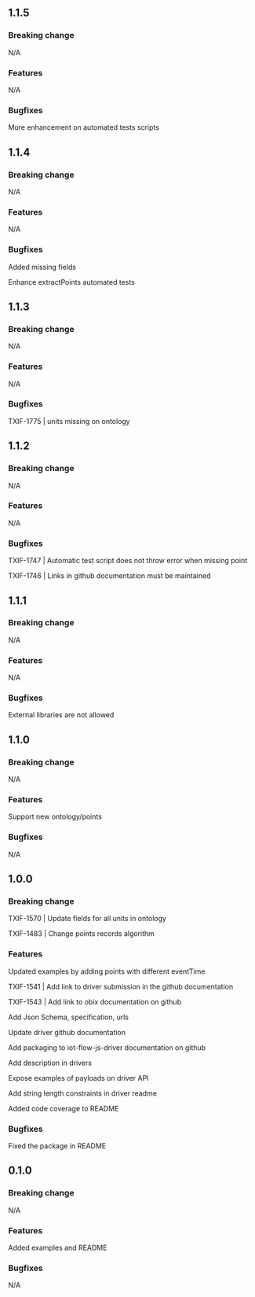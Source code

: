 ## 1.1.5

### Breaking change

N/A

### Features

N/A

### Bugfixes

More enhancement on automated tests scripts

## 1.1.4

### Breaking change

N/A

### Features

N/A

### Bugfixes

Added missing fields

Enhance extractPoints automated tests

## 1.1.3

### Breaking change

N/A

### Features

N/A

### Bugfixes

TXIF-1775 | units missing on ontology

## 1.1.2

### Breaking change

N/A

### Features

N/A

### Bugfixes

TXIF-1747 | Automatic test script does not throw error when missing point

TXIF-1746 | Links in github documentation must be maintained

## 1.1.1

### Breaking change

N/A

### Features

N/A

### Bugfixes

External libraries are not allowed

## 1.1.0

### Breaking change

N/A

### Features

Support new ontology/points

### Bugfixes

N/A

## 1.0.0

### Breaking change

TXIF-1570 | Update fields for all units in ontology

TXIF-1483 | Change points records algorithm

### Features

Updated examples by adding points with different eventTime

TXIF-1541 | Add link to driver submission in the github documentation

TXIF-1543 | Add link to obix documentation on github 

Add Json Schema, specification, urls

Update driver github documentation

Add packaging to iot-flow-js-driver documentation on github

Add description in drivers

Expose examples of payloads on driver API

Add string length constraints in driver readme

Added code coverage to README

### Bugfixes

Fixed the package in README

## 0.1.0

### Breaking change

N/A

### Features

Added examples and README

### Bugfixes

N/A
